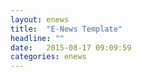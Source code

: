 ```yaml
---
layout: enews
title:  "E-News Template"
headline: ""
date:   2015-08-17 09:09:59
categories: enews
---
```

